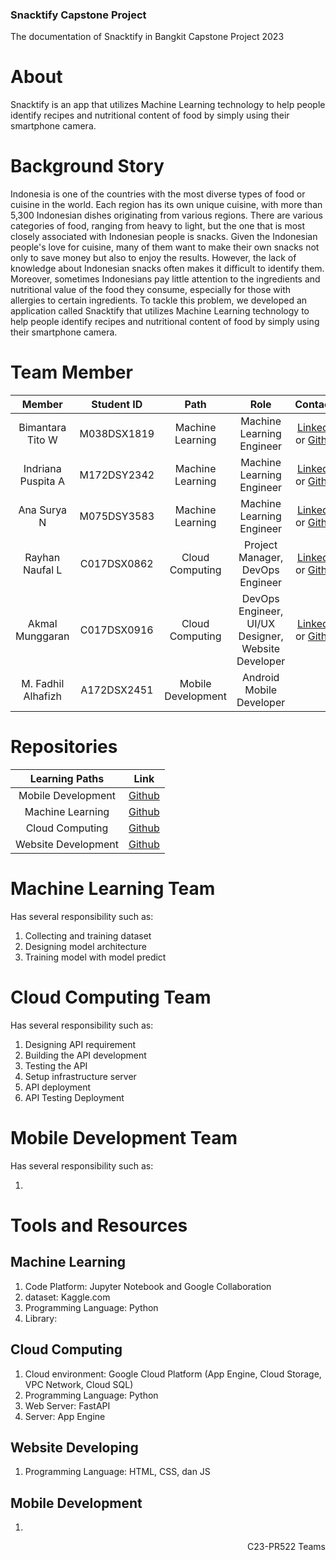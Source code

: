 ### Snacktify Capstone Project
The documentation of Snacktify in Bangkit Capstone Project 2023

# About
Snacktify is an app that utilizes Machine Learning technology to help people identify recipes and nutritional content of food by simply using their smartphone camera. 

# Background Story
Indonesia is one of the countries with the most diverse types of food or cuisine in the world. Each region has its own unique cuisine, with more than 5,300 Indonesian dishes originating from various regions. There are various categories of food, ranging from heavy to light, but the one that is most closely associated with Indonesian people is snacks. Given the Indonesian people's love for cuisine, many of them want to make their own snacks not only to save money but also to enjoy the results. However, the lack of knowledge about Indonesian snacks often makes it difficult to identify them. Moreover, sometimes Indonesians pay little attention to the ingredients and nutritional value of the food they consume, especially for those with allergies to certain ingredients. To tackle this problem, we developed an application called Snacktify that utilizes Machine Learning technology to help people identify recipes and nutritional content of food by simply using their smartphone camera. 

# Team Member
| Member | Student ID | Path | Role | Contacts |
| :-------------------------: | :--------: | :----------------: | :----------------------------------------: | :-----------------------------------------------------------------------------------------------------------------: |
| Bimantara Tito W | M038DSX1819 | Machine Learning | Machine Learning Engineer | [LinkedIn]() or [Github]() |
| Indriana Puspita A | M172DSY2342 | Machine Learning | Machine Learning Engineer | [LinkedIn]() or [Github]() |
| Ana Surya N | M075DSY3583 | Machine Learning | Machine Learning Engineer | [LinkedIn]() or [Github]() |
| Rayhan Naufal L | C017DSX0862 | Cloud Computing | Project Manager, DevOps Engineer | [LinkedIn](https://www.linkedin.com/in/rayhannaufall/) or [Github](https://github.com/rayhannaufall10) |
| Akmal Munggaran | C017DSX0916 | Cloud Computing | DevOps Engineer, UI/UX Designer, Website Developer | [LinkedIn](https://www.linkedin.com/in/akmalmunggaran/) or [Github](https://github.com/akMALE21) |
| M. Fadhil Alhafizh | A172DSX2451 | Mobile Development | Android Mobile Developer |  |

# Repositories

|   Learning Paths   |                                Link                                |
| :----------------: | :----------------------------------------------------------------: |
| Mobile Development | [Github](https://github.com/Snacktify/capstone-md) |
|  Machine Learning  |  [Github](https://github.com/Snacktify/capstone-ml)  |
|   Cloud Computing  |   [Github](https://github.com/Snacktify/capstone-api)  |
| Website Development| [Github](https://github.com/Snacktify/capstone-website) |

# Machine Learning Team

Has several responsibility such as:

  1. Collecting and training dataset
  2. Designing model architecture
  3. Training model with model predict

# Cloud Computing Team

Has several responsibility such as:

  1. Designing API requirement
  2. Building the API development
  3. Testing the API
  4. Setup infrastructure server
  5. API deployment
  6. API Testing Deployment

# Mobile Development Team

Has several responsibility such as:

  1. 

# Tools and Resources

## Machine Learning
  1. Code Platform: Jupyter Notebook and Google Collaboration
  2. dataset: Kaggle.com
  3. Programming Language: Python
  4. Library: 
  
## Cloud Computing
  1. Cloud environment: Google Cloud Platform (App Engine, Cloud Storage, VPC Network, Cloud SQL)
  2. Programming Language: Python
  3. Web Server: FastAPI
  4. Server: App Engine

## Website Developing
  1. Programming Language: HTML, CSS, dan JS

## Mobile Development
  1. 

<p align="right"> C23-PR522 Teams </p>

